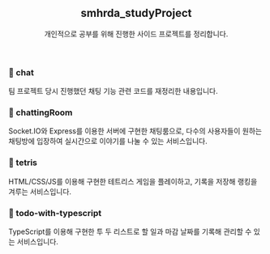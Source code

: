 <div align="center">
<h2>smhrda_studyProject</h2>
개인적으로 공부를 위해 진행한 사이드 프로젝트를 정리합니다.
</div>
<br><br>
<h3>📗 chat</h3>
팀 프로젝트 당시 진행했던 채팅 기능 관련 코드를 재정리한 내용입니다.<br>

<h3>📕 chattingRoom</h3>
Socket.IO와 Express를 이용한 서버에 구현한 채팅룸으로, 다수의 사용자들이 원하는 채팅방에 입장하여 실시간으로 이야기를 나눌 수 있는 서비스입니다.<br>

<h3>📘 tetris</h3>
HTML/CSS/JS를 이용해 구현한 테트리스 게임을 플레이하고, 기록을 저장해 랭킹을 겨루는 서비스입니다.<br>

<h3>📙 todo-with-typescript</h3>
TypeScript를 이용해 구현한 투 두 리스트로 할 일과 마감 날짜를 기록해 관리할 수 있는 서비스입니다.<br>
